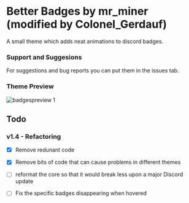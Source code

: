 # Better Badges by mr_miner (modified by Colonel_Gerdauf)

A small theme which adds neat animations to discord badges.

### Support and Suggesions
For suggestions and bug reports you can put them in the issues tab.

### Theme Preview
![badgespreview 1](https://i.imgur.com/JARsWUV.gif)

## Todo
### v1.4 - Refactoring
- [x] Remove redunant code

- [x] Remove bits of code that can cause problems in different themes

- [ ] reformat the core so that it would break less upon a major Discord update

- [ ] Fix the specific badges disappearing when hovered
